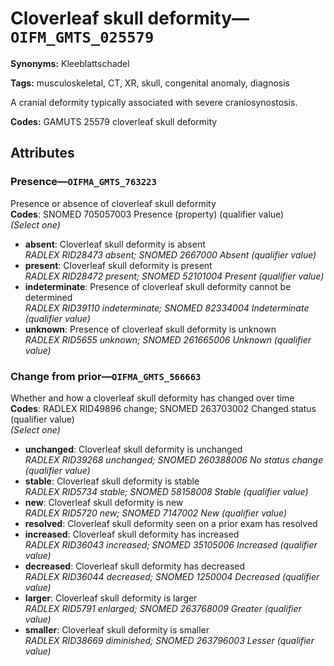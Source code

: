 # Cloverleaf skull deformity—`OIFM_GMTS_025579`

**Synonyms:** Kleeblattschadel

**Tags:** musculoskeletal, CT, XR, skull, congenital anomaly, diagnosis

A cranial deformity typically associated with severe craniosynostosis.

**Codes:** GAMUTS 25579 cloverleaf skull deformity

## Attributes

### Presence—`OIFMA_GMTS_763223`

Presence or absence of cloverleaf skull deformity  
**Codes**: SNOMED 705057003 Presence (property) (qualifier value)  
*(Select one)*

- **absent**: Cloverleaf skull deformity is absent  
_RADLEX RID28473 absent; SNOMED 2667000 Absent (qualifier value)_
- **present**: Cloverleaf skull deformity is present  
_RADLEX RID28472 present; SNOMED 52101004 Present (qualifier value)_
- **indeterminate**: Presence of cloverleaf skull deformity cannot be determined  
_RADLEX RID39110 indeterminate; SNOMED 82334004 Indeterminate (qualifier value)_
- **unknown**: Presence of cloverleaf skull deformity is unknown  
_RADLEX RID5655 unknown; SNOMED 261665006 Unknown (qualifier value)_

### Change from prior—`OIFMA_GMTS_566663`

Whether and how a cloverleaf skull deformity has changed over time  
**Codes**: RADLEX RID49896 change; SNOMED 263703002 Changed status (qualifier value)  
*(Select one)*

- **unchanged**: Cloverleaf skull deformity is unchanged  
_RADLEX RID39268 unchanged; SNOMED 260388006 No status change (qualifier value)_
- **stable**: Cloverleaf skull deformity is stable  
_RADLEX RID5734 stable; SNOMED 58158008 Stable (qualifier value)_
- **new**: Cloverleaf skull deformity is new  
_RADLEX RID5720 new; SNOMED 7147002 New (qualifier value)_
- **resolved**: Cloverleaf skull deformity seen on a prior exam has resolved  
- **increased**: Cloverleaf skull deformity has increased  
_RADLEX RID36043 increased; SNOMED 35105006 Increased (qualifier value)_
- **decreased**: Cloverleaf skull deformity has decreased  
_RADLEX RID36044 decreased; SNOMED 1250004 Decreased (qualifier value)_
- **larger**: Cloverleaf skull deformity is larger  
_RADLEX RID5791 enlarged; SNOMED 263768009 Greater (qualifier value)_
- **smaller**: Cloverleaf skull deformity is smaller  
_RADLEX RID38669 diminished; SNOMED 263796003 Lesser (qualifier value)_